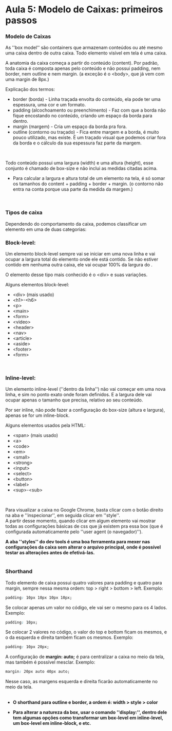 # Aula 5: Modelo de Caixas: primeiros passos


### Modelo de Caixas 

As ''box model'' são containers que armazenam conteúdos ou até mesmo uma caixa dentro de outra caixa. Todo elemento visível em tela é uma caixa.  

A anatomia da caixa começa a partir do conteúdo (content). Por padrão, toda caixa é composta apenas pelo conteúdo e não possui padding, nem border, nem outline e nem margin. (a exceção é o &lt;body&gt;, que já vem com uma margin de 8px.) 
<br>
  
Explicação dos termos: 

* border (borda) - Linha traçada envolta do conteúdo, ela pode ter uma espessura, uma cor e um formato. 
* padding (alcochoamento ou preenchimento) - Faz com que a borda não fique encostando no conteúdo,  criando um espaço da borda para dentro. 
* margin (margem) - Cria um espaço da borda pra fora. 
* outline (contorno ou traçado) - Fica entre margem e a borda, é muito pouco utilizado, mas existe. É um traçado visual que podemos criar fora da borda e o cálculo da sua espessura faz parte da margem. 
<br>
  
Todo conteúdo possui uma largura (width) e uma altura (height), esse conjunto é chamado de box-size e não inclui as medidas citadas acima. 

* Para calcular a largura e altura total de um elemento na tela, é só somar os tamanhos do content + padding + border + margin. (o contorno não entra na conta porque usa parte da medida da margem.) 
<br>

### Tipos de caixa 

Dependendo do comportamento da caixa, podemos classificar um elemento em uma de duas categorias: 
<br>
 
### Block-level:

Um elemento block-level sempre vai se iniciar em uma nova linha e vai ocupar a largura total do elemento onde ele está contido. Se não estiver contido em nenhuma outra caixa, ele vai ocupar 100% da largura do <body>. 

O elemento desse tipo mais conhecido é o &lt;div&gt; e suas variações. 
<br>
  
Alguns elementos block-level: 
  
* &lt;div&gt; (mais usado)
* &lt;h1&gt;-&lt;h6&gt;
* &lt;p&gt;
* &lt;main&gt;
* &lt;form&gt;
* &lt;video&gt;
* &lt;header&gt;
* &lt;nav&gt;
* &lt;article&gt;
* &lt;aside&gt;
* &lt;footer&gt;
* &lt;form&gt;
<br>
  
### Inline-level:

Um elemento inline-level (''dentro da linha'') não vai começar em uma nova linha, e sim no ponto exato onde foram definidos. E a largura dele vai ocupar apenas o tamanho que precisa, relativo ao seu conteúdo. <br>

Por ser inline, não pode fazer a configuração do box-size (altura e largura), apenas se for um inline-block.
  
Alguns elementos usados pela HTML: 

* &lt;span&gt; (mais usado)
* &lt;a&gt;
* &lt;code&gt;
* &lt;em&gt;
* &lt;small&gt;
* &lt;strong&gt;
* &lt;input&gt;
* &lt;select&gt;
* &lt;button&gt;
* &lt;label&gt;
* &lt;sup&gt;-&lt;sub&gt;
<br>
  
Para visualizar a caixa no Google Chrome, basta clicar com o botão direito na aba e ''inspecionar'', em seguida clicar em ''style''. <br>
A partir desse momento, quando clicar em algum elemento vai mostrar todas as configurações básicas de css que já existem pra essa box (que é configurada automaticamente pelo ''user agent (o navegador)'').
<br>
  
<strong>A aba ''styles'' do dev tools é uma boa ferramenta para mexer nas configurações da caixa sem alterar o arquivo principal, onde é possível testar as alterações  antes de efetivá-las.</strong>
<br>
<br> 
  
### Shorthand 

Todo elemento de caixa possui quatro valores para padding e quatro para margin, sempre nessa mesma ordem:  top > right > bottom > left. 
Exemplo: 
~~~css
padding: 10px 10px 10px 10px; 
~~~
Se colocar apenas um valor no código, ele vai ser o mesmo para os 4 lados. 
Exemplo: 
~~~css
padding: 10px;
~~~

Se colocar 2 valores no código, o valor do top e bottom ficam os mesmos, e o da esquerda e direita também ficam os mesmos.
Exemplo: 
~~~css
padding: 10px 20px; 
~~~
  
A configuração de <strong>margin: auto;</strong> é para centralizar a caixa no meio da tela, mas também é possível mesclar. 
Exemplo: 
~~~css 
margin: 20px auto 40px auto; 
~~~  
Nesse caso, as margens esquerda e direita ficarão automaticamente no meio da tela.
<br>
<br>
  
* <strong>O shorthand para outline e border, a ordem é:  width > style > color</strong>
  
* <strong>Para alterar a natureza da box, usar o comando ''display:'', dentro dele tem algumas opções como transformar um box-level em inline-level, um box-level em inline-block, e etc. </strong> 
  
  
